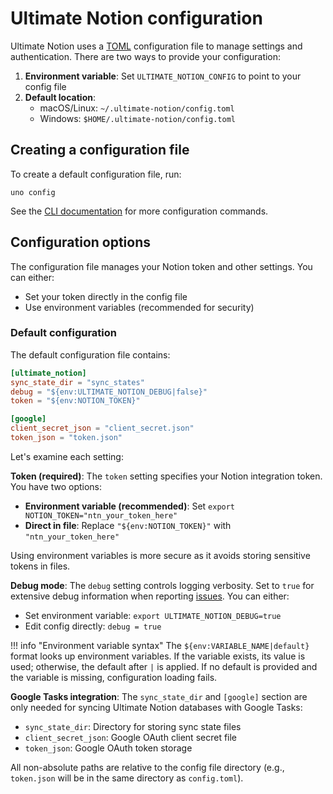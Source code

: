 # Ultimate Notion configuration

Ultimate Notion uses a [TOML] configuration file to manage settings and authentication. There are two ways to
provide your configuration:

1. **Environment variable**: Set `ULTIMATE_NOTION_CONFIG` to point to your config file
2. **Default location**:
    * macOS/Linux: `~/.ultimate-notion/config.toml`
    * Windows: `$HOME/.ultimate-notion/config.toml`

## Creating a configuration file

To create a default configuration file, run:

```console
uno config
```

See the [CLI documentation](cli.md) for more configuration commands.

## Configuration options

The configuration file manages your Notion token and other settings. You can either:

* Set your token directly in the config file
* Use environment variables (recommended for security)

### Default configuration

The default configuration file contains:

```toml
[ultimate_notion]
sync_state_dir = "sync_states"
debug = "${env:ULTIMATE_NOTION_DEBUG|false}"
token = "${env:NOTION_TOKEN}"

[google]
client_secret_json = "client_secret.json"
token_json = "token.json"
```

Let's examine each setting:

**Token (required)**: The `token` setting specifies your Notion integration token. You have two options:

* **Environment variable (recommended)**: Set `export NOTION_TOKEN="ntn_your_token_here"`
* **Direct in file**: Replace `"${env:NOTION_TOKEN}"` with `"ntn_your_token_here"`

Using environment variables is more secure as it avoids storing sensitive tokens in files.

**Debug mode**: The `debug` setting controls logging verbosity. Set to `true` for extensive debug information
when reporting [issues]. You can either:

* Set environment variable: `export ULTIMATE_NOTION_DEBUG=true`
* Edit config directly: `debug = true`

!!! info "Environment variable syntax"
    The `${env:VARIABLE_NAME|default}` format looks up environment variables.
    If the variable exists, its value is used; otherwise, the default after `|` is applied.
    If no default is provided and the variable is missing, configuration loading fails.

**Google Tasks integration**: The `sync_state_dir` and `[google]` section are only needed for syncing
Ultimate Notion databases with Google Tasks:

* `sync_state_dir`: Directory for storing sync state files
* `client_secret_json`: Google OAuth client secret file
* `token_json`: Google OAuth token storage

All non-absolute paths are relative to the config file directory (e.g., `token.json` will be in the same
directory as `config.toml`).

[TOML]: https://toml.io/
[issues]: https://github.com/ultimate-notion/ultimate-notion/issues
